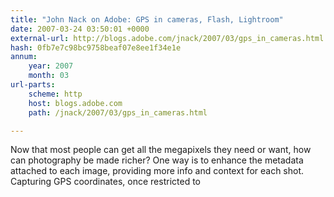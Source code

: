 ```yaml
---
title: "John Nack on Adobe: GPS in cameras, Flash, Lightroom"
date: 2007-03-24 03:50:01 +0000
external-url: http://blogs.adobe.com/jnack/2007/03/gps_in_cameras.html
hash: 0fb7e7c98bc9758beaf07e8ee1f34e1e
annum:
    year: 2007
    month: 03
url-parts:
    scheme: http
    host: blogs.adobe.com
    path: /jnack/2007/03/gps_in_cameras.html

---
```


Now that most people can get all the megapixels they need or want, how can photography be made richer? One way is to enhance the metadata attached to each image, providing more info and context for each shot. Capturing GPS coordinates, once restricted to
